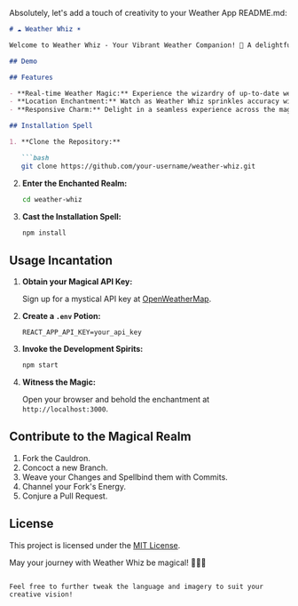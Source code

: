 Absolutely, let's add a touch of creativity to your Weather App README.md:

```markdown
# ☁️ Weather Whiz ☀️

Welcome to Weather Whiz - Your Vibrant Weather Companion! 🌈 A delightful React-based weather application that brings the forecast to life using real-time data from the OpenWeatherMap API.

## Demo

## Features

- **Real-time Weather Magic:** Experience the wizardry of up-to-date weather information.
- **Location Enchantment:** Watch as Weather Whiz sprinkles accuracy with auto-detected user locations.
- **Responsive Charm:** Delight in a seamless experience across the magical realms of various devices.

## Installation Spell

1. **Clone the Repository:**

   ```bash
   git clone https://github.com/your-username/weather-whiz.git
   ```

2. **Enter the Enchanted Realm:**

   ```bash
   cd weather-whiz
   ```

3. **Cast the Installation Spell:**

   ```bash
   npm install
   ```

## Usage Incantation

1. **Obtain your Magical API Key:**

   Sign up for a mystical API key at [OpenWeatherMap](https://openweathermap.org/api).

2. **Create a `.env` Potion:**

   ```env
   REACT_APP_API_KEY=your_api_key
   ```

3. **Invoke the Development Spirits:**

   ```bash
   npm start
   ```

4. **Witness the Magic:**

   Open your browser and behold the enchantment at `http://localhost:3000`.

## Contribute to the Magical Realm

1. Fork the Cauldron.
2. Concoct a new Branch.
3. Weave your Changes and Spellbind them with Commits.
4. Channel your Fork's Energy.
5. Conjure a Pull Request.


## License

This project is licensed under the [MIT License](LICENSE).

May your journey with Weather Whiz be magical! 🌟🔮✨
```

Feel free to further tweak the language and imagery to suit your creative vision!

